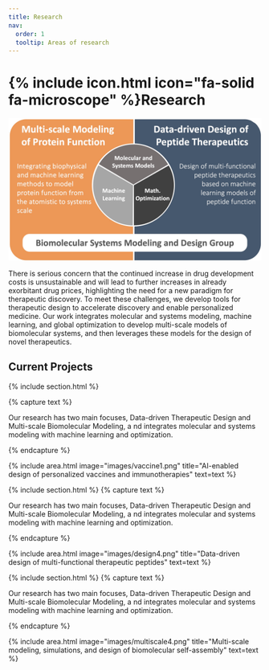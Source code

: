 ```yaml
---
title: Research
nav:
  order: 1
  tooltip: Areas of research
---
```


# {% include icon.html icon="fa-solid fa-microscope" %}Research

<img src="/images/biomodsquad_areas.jpg" alt="BioModSquad Research Overview" class="research-overview">

There is serious concern that the continued increase in drug development costs is unsustainable and will lead to further increases in already exorbitant drug prices, highlighting the need for a new paradigm for therapeutic discovery. To meet these challenges, we develop tools for therapeutic design to accelerate discovery and enable personalized medicine. Our work integrates molecular and systems modeling, machine learning, and global optimization to develop multi-scale models of biomolecular systems, and then leverages these models for the design of novel therapeutics.

## Current Projects

{% include section.html %}

{% capture text %}

Our research has two main focuses, Data-driven Therapeutic Design and Multi-scale Biomolecular Modeling, a
nd integrates molecular and systems modeling with machine learning and optimization. 

{% endcapture %}

{%
  include area.html
  image="images/vaccine1.png"
  title="AI-enabled design of personalized vaccines and immunotherapies"
  text=text
%}

{% include section.html %}
{% capture text %}

Our research has two main focuses, Data-driven Therapeutic Design and Multi-scale Biomolecular Modeling, a
nd integrates molecular and systems modeling with machine learning and optimization. 

{% endcapture %}

{%
  include area.html
  image="images/design4.png"
  title="Data-driven design of multi-functional therapeutic peptides"
  text=text
%}

{% include section.html %}
{% capture text %}

Our research has two main focuses, Data-driven Therapeutic Design and Multi-scale Biomolecular Modeling, a
nd integrates molecular and systems modeling with machine learning and optimization. 

{% endcapture %}

{%
  include area.html
  image="images/multiscale4.png"
  title="Multi-scale modeling, simulations, and design of biomolecular self-assembly"
  text=text
%}
